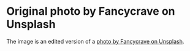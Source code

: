 # Original photo by Fancycrave on Unsplash

The image is an edited version of a [photo by Fancycrave on Unsplash](https://unsplash.com/photos/FRvPY1fYjhU?utm_source=unsplash&utm_medium=referral&utm_content=creditCopyText).